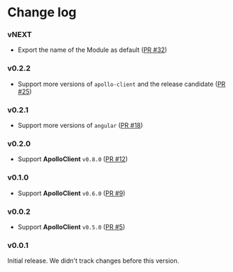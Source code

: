 # Change log

### vNEXT

- Export the name of the Module as default ([PR #32](https://github.com/apollographql/angular1-apollo/pull/32))

### v0.2.2

- Support more versions of `apollo-client` and the release candidate ([PR #25](https://github.com/apollographql/angular1-apollo/pull/25))

### v0.2.1

- Support more versions of `angular` ([PR #18](https://github.com/apollographql/angular1-apollo/pull/18))

### v0.2.0

- Support **ApolloClient** `v0.8.0` ([PR #12](https://github.com/apollographql/angular1-apollo/pull/12))

### v0.1.0

- Support **ApolloClient** `v0.6.0` ([PR #9](https://github.com/apollographql/angular1-apollo/pull/9))

### v0.0.2

- Support **ApolloClient** `v0.5.0` ([PR #5](https://github.com/apollographql/angular1-apollo/pull/5))

### v0.0.1

Initial release. We didn't track changes before this version.
